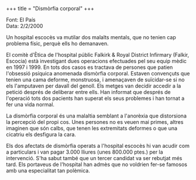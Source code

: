 +++
title = "Dismòrfia corporal"
+++

Font: El País  
Data: 2/2/2000

Un hospital escocès va mutilar dos malalts mentals, que no tenien cap problema físic, perquè ells ho demanaven.

El comitè d'Ètica de l'hospital públic Falkirk & Royal District Infirmary (Falkir, Escocia) està investigant dues operacions efectuades pel seu equip mèdic en 1997 i 1999. En tots dos casos es tractava de persones que patien l'obsessió psíquica anomenada dismòrfia corporal. Estaven convençuts que tenien una cama deforme, monstruosa, i amenaçaven de suïcidar-se si no els l'amputaven per davall del genoll. Els metges van decidir accedir a la petició després de deliberar entre ells. Han informat que després de l'operació tots dos pacients han superat els seus problemes i han tornat a fer una vida normal.

La dismòrfia corporal és una malaltia semblant a l'anorèxia que distorsiona la percepció del propi cos. Unes persones no es veuen mai primes, altres imaginen que són calbs, que tenen les extremitats deformes o que una cicatriu els desfigura la cara.

Els dos afectats de dismòrfia operats a l'hospital escocès hi van acudir com a particulars i van pagar 3.000 lliures (unes 800.000 ptes.) per la intervenció. S'ha sabut també que un tercer candidat va ser rebutjat més tard. Els portaveus de l'hospital han admès que no voldrien fer-se famosos amb una especialitat tan polèmica.

